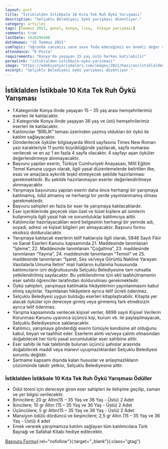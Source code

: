 ```yaml
---
layout: post
title: "İstiklalden İstikbale 10 Kıta Tek Ruh Öykü Yarışması"
description: "Selçuklu Belediyesi öykü yarışması düzenliyor."
category: articles
tags: [temmuz 2021, genel, konya, lise,  hikaye yarışması]
comments: true
lastDate: 1626296400    
dateHuman: "15 Temmuz 2021"
comTopic: "Uğrunda canımızı seve seve feda edeceğimiz en önemli değer vatandır. Bu toprakları bize vatan kılan en önemli değerimiz ise Milli Birlik ve Beraberlik ruhudur."
attendance: "E-Posta"
requirements: "Konya'da yaşayan 15 yaş üstü herkes katılabilir"
permalink: "istiklalden-istikbale-oyku-yarismasi"
image: "https://edebiyatyarismalari.com/images/2021/haziran/istiklalden-istikbale-oyku-yarismasi.jpg"
excerpt: "Selçuklu Belediyesi öykü yarışması düzenliyor."
---
```


## İstiklalden İstikbale 10 Kıta Tek Ruh Öykü Yarışması
- 1.Kategoride Konya ilinde yaşayan 15 – 35 yaş arası hemşehrilerimiz eserleri ile katılacaktır.
- 2.Kategoride Konya ilinde yaşayan 36 yaş ve üstü hemşehrilerimiz eserleri ile katılacaktır.
- Katılımcılar “BİRLİK” teması üzerinden yazmış oldukları bir öykü ile katılım sağlayacaktır.
- Gönderilecek öyküler bilgisayarda Word sayfasına Times New Roman yazı karakteriyle 11 punto büyüklüğünde yazılacak, sayfa numarası verilecek ve en az 1 en fazla 4 sayfa olacaktır. 4 sayfayı aşan öyküler değerlendirmeye alınmayacaktır.
- Başvuru yapılan eserin, Türkiye Cumhuriyeti Anayasası, Millî Eğitim Temel Kanuna uygun olarak, ilgili yasal düzenlemelerde belirtilen ilke, esas ve amaçlara aykırılık teşkil etmeyecek şekilde hazırlanması gerekmektedir. Bu şekilde hazırlanmayan eserler değerlendirilmeye alınmayacaktır.
- Yarışmaya başvurusu yapılan eserin daha önce herhangi bir yarışmaya katılmamış, ödül almamış ve herhangi bir yerde yayımlanmamış olması gerekmektedir.
- Başvuru sahipleri en fazla bir eser ile yarışmaya katılacaklardır.
- Eser içeriklerinde geçecek olan özel ve tüzel kişilere ait isimlerin kullanımıyla ilgili yasal hak ve sorumluluklar katılımcıya aittir.
- Katılımcılar hazırlayacakları word belgesinin herhangi bir yerinde adı, soyadı, adresi ve kişisel bilgileri yer almayacaktır. Başvuru formu eksiksiz doldurulacaktır.
- Yarışmaya katılacak eserlerin telif haklarıyla ilgili olarak, 5846 Sayılı Fikir ve Sanat Eserleri Kanunu kapsamında 21. Maddesinde tanımlanan “İşleme”, 22. Maddesinde tanımlanan “Çoğaltma”, 23. maddesinde tanımlanan “Yayma”, 24. maddesinde tanımlanan “Temsil” ve 25. maddesinde tanımlanan “İşaret, Ses ve/veya Görüntü Nakline Yarayan Vasıtalarla Umuma İletim” mali haklarını kullanma hususunda katılımcıların izni doğrultusunda Selçuklu Belediyesine tam ruhsatla yetkilendirilmiş sayılacaktır. Bu yetkilendirme için ekli taahhütnamenin eser sahibi öğrenciler tarafından doldurulması gerekmektedir.
- Öykü sahipleri, yarışmaya katılmakla hikâyelerinin yayınlanmasını kabul etmiş sayılırlar. Yayımlanan hikâyelere ayrıca telif ücreti ödenmez.
- Selçuklu Belediyesi uygun bulduğu eserleri kitaplaştırabilir. Kitapta yer alacak öyküler için dereceye girmiş veya girmemiş fark etmeksizin ayrıca telif ödenmez.
- Yarışma kapsamında verilecek kişisel veriler, 6698 sayılı Kişisel Verilerin Korunması Kanunu uyarınca üçüncü kişi, kurum vb. ile paylaşılmayacak, Selçuklu Belediyesince saklanacaktır.
- Katılımcı, yarışmaya gönderdiği eserin tümüyle kendisine ait olduğunu kabul, beyan ve taahhüt eder. Eserlerin alıntı ve/veya çalıntı olmasından doğabilecek her türlü yasal sorumluluklar eser sahibine aittir.
- Eser sahibi ile hak talebinde bulunan üçüncü şahıslar arasında doğabilecek maddi veya manevi uyuşmazlıklardan Selçuklu Belediyesi sorumlu değildir.
- Şartname kapsamı dışında kalan hususlar ve anlaşmazlıkların çözümünde takdir yetkisi, Selçuklu Belediyesine aittir.

### İstiklalden İstikbale 10 Kıta Tek Ruh Öykü Yarışması Ödüller
- Ödül töreni için dereceye giren eser sahipleri ile iletişime geçilip, zaman ve yer bilgisi verilecektir.
- Birincilere; 20 gr Altın(15 – 35 Yaş ve 36 Yaş - Üstü) 2 Adet
- İkincilere; 10 gr Altın (15 – 35 Yaş ve 36 Yaş - Üstü) 2 Adet
- Üçüncülere; 5 gr Altın(15 – 35 Yaş ve 36 Yaş - Üstü) 2 Adet
- Mansiyon ödülü dördüncü ve beşincilere; 2,5 gr Altın (15 – 35 Yaş ve 36 Yaş - Üstü) 4 adet
- Emek vererek yarışmamıza katılım sağlayan tüm katılımcılara Türk Bayrağı ve Safahat Kitabı hediye edilecektir.

[Başvuru Formu](http://www.selcukludapekguzelseyler.com){:rel="nofollow"}{:target="_blank"}{:class="gtag"}